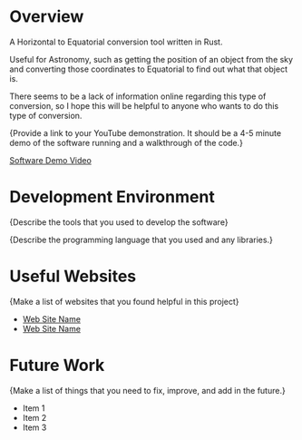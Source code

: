 # Overview

A Horizontal to Equatorial conversion tool written in Rust. 

Useful for Astronomy, such as getting the position of an object from the sky and converting those coordinates to Equatorial to find out what that object is.

There seems to be a lack of information online regarding this type of conversion, so I hope this will be helpful to anyone who wants to do this type of conversion.

{Provide a link to your YouTube demonstration. It should be a 4-5 minute demo of the software running and a walkthrough of the code.}

[Software Demo Video](http://youtube.link.goes.here)

# Development Environment

{Describe the tools that you used to develop the software}

{Describe the programming language that you used and any libraries.}

# Useful Websites

{Make a list of websites that you found helpful in this project}

- [Web Site Name](http://url.link.goes.here)
- [Web Site Name](http://url.link.goes.here)

# Future Work

{Make a list of things that you need to fix, improve, and add in the future.}

- Item 1
- Item 2
- Item 3
